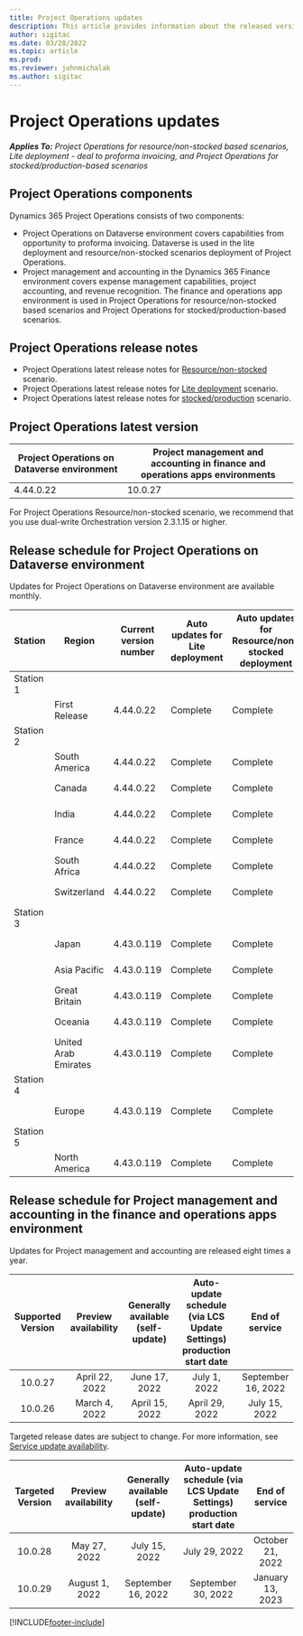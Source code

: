 ```yaml
---
title: Project Operations updates
description: This article provides information about the released versions of Dynamics 365 Project Operations.
author: sigitac
ms.date: 03/28/2022
ms.topic: article
ms.prod:
ms.reviewer: johnmichalak
ms.author: sigitac
---
```


# Project Operations updates

_**Applies To:** Project Operations for resource/non-stocked based scenarios, Lite deployment - deal to proforma invoicing, and Project Operations for stocked/production-based scenarios_



## Project Operations components

Dynamics 365 Project Operations consists of two components:

- Project Operations on Dataverse environment covers capabilities from opportunity to proforma invoicing. Dataverse is used in the lite deployment and resource/non-stocked scenarios deployment of Project Operations.
- Project management and accounting in the Dynamics 365 Finance environment covers expense management capabilities, project accounting, and revenue recognition. The finance and operations app environment is used in Project Operations for resource/non-stocked based scenarios and Project Operations for stocked/production-based scenarios.

## Project Operations release notes
- Project Operations latest release notes for [Resource/non-stocked](whats-new-may-2022-resource-based.md) scenario.
- Project Operations latest release notes for [Lite deployment](../pro/whats-new/whats-new-may-2022-lite.md) scenario.
- Project Operations latest release notes for [stocked/production](../prod-pma/whats-new/whats-new-oct-2021-stocked.md) scenario.

## Project Operations latest version

| Project Operations on Dataverse environment | Project management and accounting in finance and operations apps environments | 
| --- | --- |
| 4.44.0.22 | 10.0.27 |

For Project Operations Resource/non-stocked scenario, we recommend that you use dual-write Orchestration version 2.3.1.15 or higher.

## Release schedule for Project Operations on Dataverse environment

Updates for Project Operations on Dataverse environment are available monthly. 

| Station | Region | Current version number | Auto updates for Lite deployment | Auto updates for Resource/non-stocked deployment | Next version number | Next version generally available |
|-----------|-----------------------|-----------------|--------------------|---------------------|---------------------|---------------------|
| Station 1 |   &nbsp;              |    &nbsp;       | &nbsp;             |      &nbsp;         |      &nbsp;         |      &nbsp;         |
|   &nbsp;  | First Release         |  4.44.0.22      | Complete           | Complete            | TBD                 | July 29, 2022       |
| Station 2 |   &nbsp;              |    &nbsp;       | &nbsp;             |      &nbsp;         |      &nbsp;         |      &nbsp;         |
|   &nbsp;  | South America         |  4.44.0.22      | Complete           | Complete            | TBD                 | August 05, 2022       |
|   &nbsp;  | Canada                |  4.44.0.22      | Complete           | Complete            | TBD                 | August 05, 2022       |
|   &nbsp;  | India                 |  4.44.0.22      | Complete           | Complete            | TBD                 | August 05, 2022       |
|   &nbsp;  | France                |  4.44.0.22      | Complete           | Complete            | TBD                 | August 05, 2022       |
|   &nbsp;  | South Africa          |  4.44.0.22      | Complete           | Complete            | TBD                 | August 05, 2022       |
|   &nbsp;  | Switzerland           |  4.44.0.22      | Complete           | Complete            | TBD                 | August 05, 2022       |
| Station 3 |      &nbsp;           |     &nbsp;      |     &nbsp;         |      &nbsp;         |      &nbsp;         |      &nbsp;         |
|   &nbsp;  | Japan                 |  4.43.0.119      | Complete      | Complete       | 4.44.0.22                 | July 22, 2022       |
|   &nbsp;  | Asia Pacific          |  4.43.0.119      | Complete      | Complete       | 4.44.0.22                | July 22, 2022       |
|   &nbsp;  | Great Britain         |  4.43.0.119      | Complete      | Complete       | 4.44.0.22                 | July 22, 2022       |
|   &nbsp;  | Oceania               |  4.43.0.119      | Complete      | Complete       | 4.44.0.22                 | July 22, 2022       |
|   &nbsp;  | United Arab Emirates  |  4.43.0.119      | Complete      | Complete      | 4.44.0.22                 | July 22, 2022       |
| Station 4 |     &nbsp;            |     &nbsp;      |     &nbsp;         |      &nbsp;         |      &nbsp;         |      &nbsp;         |
|   &nbsp;  | Europe                |  4.43.0.119      | Complete           | Complete            | 4.44.0.22           | July 29, 2022       |
| Station 5 |     &nbsp;            |     &nbsp;      |     &nbsp;         |      &nbsp;         |      &nbsp;         |      &nbsp;         |
|   &nbsp;  | North America         |  4.43.0.119      | Complete           | Complete            | 4.44.0.22           | August 05, 2022       |

## Release schedule for Project management and accounting in the finance and operations apps environment

Updates for Project management and accounting are released eight times a year.

|Supported Version| Preview availability | Generally available (self-update) | Auto-update schedule (via LCS Update Settings) production start date |   End of service   |
|:---------------:|:---------------------------:|:---------------------------------:|:--------------------------------------------------------------------:|:------------------:|
|     10.0.27     |      April 22, 2022         |        June 17, 2022              |                          July 1, 2022                                | September 16, 2022 |
|     10.0.26     |      March 4, 2022          |        April 15, 2022             |                          April 29, 2022                              | July 15, 2022      |

Targeted release dates are subject to change. For more information, see [Service update availability](/dynamics365/fin-ops-core/fin-ops/get-started/public-preview-releases?toc=%2fdynamics365%2ffinance%2ftoc.json).

|Targeted Version | Preview availability | Generally available (self-update) | Auto-update schedule (via LCS Update Settings) production start date |   End of service   |
|:---------------:|:---------------------------:|:---------------------------------:|:--------------------------------------------------------------------:|:------------------:|
|     10.0.28     |      May 27, 2022           |        July 15, 2022              |                          July 29, 2022                               | October 21, 2022   |
|     10.0.29     |      August 1, 2022         |       September 16, 2022          |                        September 30, 2022                            | January 13, 2023   |

[!INCLUDE[footer-include](../includes/footer-banner.md)]
